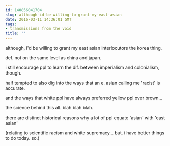 ```yaml
---
id: 140856041704
slug: although-id-be-willing-to-grant-my-east-asian
date: 2016-03-11 14:36:01 GMT
tags:
- transmissions from the void
title: ''
---
```


although, i'd be willing to grant my east asian interlocutors the korea thing.


def. not on the same level as china and japan.

i still encourage ppl to learn the dif. between imperialism and colonialism, though.

half tempted to also dig into the ways that an e. asian calling me 'racist' is accurate.

and the ways that white ppl have always preferred yellow ppl over brown...

the science behind this all. blah blah blah.

there are distinct historical reasons why a lot of ppl equate 'asian' with 'east asian'

(relating to scientific racism and white supremacy... but. i have better things to do today. so.)